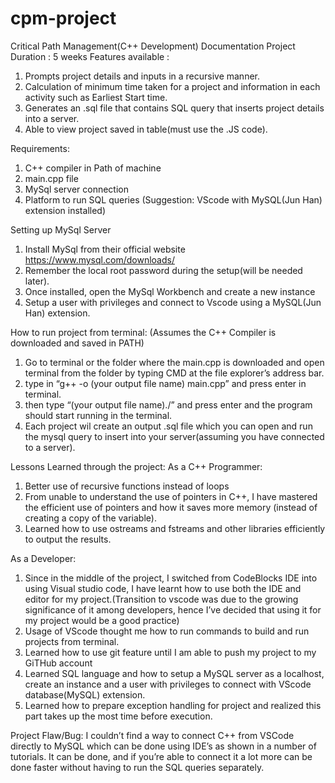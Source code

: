 # cpm-project
Critical Path Management(C++ Development)
Documentation
Project Duration : 5 weeks
Features available :
1.	Prompts project details and inputs in a recursive manner.
2.	Calculation of minimum time taken for a project and information in each activity such as Earliest Start time.
3.	Generates an .sql file that contains SQL query that inserts project details into a server.
4.	Able to view project saved in table(must use the .JS code).

Requirements:
1. C++ compiler in Path of machine
2. main.cpp file
3. MySql server connection
4. Platform to run SQL queries (Suggestion: VScode with MySQL(Jun Han) extension installed)

Setting up MySql Server
1.	Install MySql from their official website https://www.mysql.com/downloads/
2.	Remember the local root password during the setup(will be needed later).
3.	Once installed, open the MySql Workbench and create a new instance
4.	Setup a user with privileges and connect to Vscode using a MySQL(Jun Han) extension.

How to run project from terminal:
(Assumes the C++ Compiler is downloaded and saved in PATH)
1. Go to terminal or the folder where the main.cpp is downloaded and open terminal from the folder by typing CMD at the file explorer’s address bar.
2. type in “g++ -o (your output file name) main.cpp” and press enter in terminal.
3. then type “(your output file name)./” and press enter and the program should start running in the terminal.
4. Each project wil create an output .sql file which you can open and run the mysql query to insert into your server(assuming you have connected to a server).



Lessons Learned through the project:
As a C++ Programmer:
1.	Better use of recursive functions instead of loops
2.	From unable to understand the use of pointers in C++, I have mastered the efficient use of pointers and how it saves more memory (instead of creating a copy of the variable).
3.	Learned how to use ostreams and fstreams and other libraries efficiently to output the results.

As a Developer:
1.	Since in the middle of the project, I switched from CodeBlocks IDE into using Visual studio code, I have learnt how to use both the IDE and editor for my project.(Transition to vscode was due to the growing significance of it among developers, hence I’ve decided that using it for my project would be a good practice)
2.	Usage of VScode thought me how to run commands to build and run projects from terminal.
3.	Learned how to use git feature until I am able to push my project to my GiTHub account
4.	Learned SQL language and how to setup a MySQL server as a localhost, create an instance and a user with privileges to connect with VScode database(MySQL) extension.
5.	Learned how to prepare exception handling for project and realized this part takes up the most time before execution.

Project Flaw/Bug:
I couldn’t find a way to connect C++ from VSCode directly to MySQL which can be done using IDE’s as shown in a number of tutorials. It can be done, and if you’re able to connect it a lot more can be done faster without having to run the SQL queries separately.
